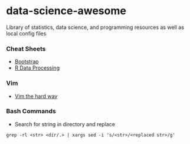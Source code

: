# data-science-awesome
Library of statistics, data science, and programming resources as well as local config files

### Cheat Sheets
 - [Bootstrap](https://hackerthemes.com/bootstrap-cheatsheet/)
 - [R Data Processing](https://rstudio.com/wp-content/uploads/2015/02/data-wrangling-cheatsheet.pdf)

### Vim
  - [Vim the hard way](https://learnvimscriptthehardway.stevelosh.com/)

###  Bash Commands
  - Search for string in directory and replace
  ``` console
  grep -rl <str> <dir/.> | xargs sed -i 's/<str>/<replaced str>/g' 
  ```

